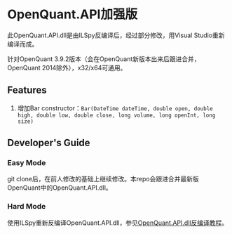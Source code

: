 OpenQuant.API加强版
===================

此OpenQuant.API.dll是由ILSpy反编译后，经过部分修改，用Visual Studio重新编译而成。

针对OpenQuant 3.9.2版本（会在OpenQuant新版本出来后跟进合并，OpenQuant 2014除外），x32/x64可通用。

## Features

1. 增加Bar constructor：`Bar(DateTime dateTime, double open, double high, double low, double close, long volume, long openInt, long size)`

## Developer's Guide

### Easy Mode

git clone后，在前人修改的基础上继续修改。本repo会跟进合并最新版OpenQuant中的OpenQuant.API.dll。

### Hard Mode

使用ILSpy重新反编译OpenQuant.API.dll，参见[OpenQuant.API.dll反编译教程](https://github.com/whenov/OpenQuant.API/wiki/Home)。
